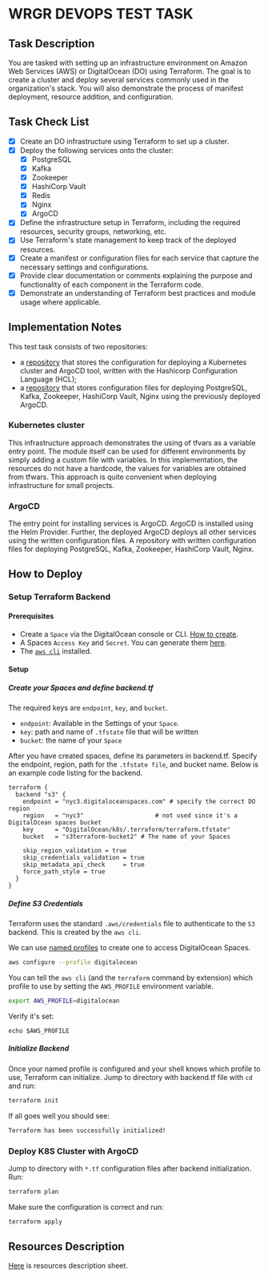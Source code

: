 <!-- BEGIN_TF_DOCS -->
# WRGR DEVOPS TEST TASK

## Task Description

You are tasked with setting up an infrastructure environment on Amazon Web Services (AWS) or DigitalOcean (DO) using Terraform. The goal is to create a cluster and deploy several services commonly used in the organization's stack. You will also demonstrate the process of manifest deployment, resource addition, and configuration.

## Task Check List

- [x] Create an DO infrastructure using Terraform to set up a cluster.
- [x] Deploy the following services onto the cluster:
    - [x] PostgreSQL
    - [x] Kafka
    - [x] Zookeeper
    - [x] HashiCorp Vault
    - [x] Redis
    - [x] Nginx
    - [x] ArgoCD
- [x] Define the infrastructure setup in Terraform, including the required resources, security groups, networking, etc.
- [x] Use Terraform's state management to keep track of the deployed resources.
- [x] Create a manifest or configuration files for each service that capture the necessary settings and configurations.
- [x] Provide clear documentation or comments explaining the purpose and functionality of each component in the Terraform code.
- [x] Demonstrate an understanding of Terraform best practices and module usage where applicable.

## Implementation Notes
This test task consists of two repositories:
- a [repository](https://github.com/serhiioliinyk/wrgr-devops-tesk-task) that stores the configuration for deploying a Kubernetes cluster and ArgoCD tool, written with the Hashicorp Configuration Language (HCL);
- a [repository](https://github.com/serhiioliinyk/tf-argocd-infrastructure) that stores configuration files for deploying PostgreSQL, Kafka, Zookeeper, HashiCorp Vault, Nginx using the previously deployed ArgoCD.

### Kubernetes cluster
This infrastructure approach demonstrates the using of tfvars as a variable entry point. The module itself can be used for different environments by simply adding a custom file with variables.
In this implementation, the resources do not have a hardcode, the values for variables are obtained from tfwars.
This approach is quite convenient when deploying infrastructure for small projects.
### ArgoCD
The entry point for installing services is ArgoCD. ArgoCD is installed using the Helm Provider. Further, the deployed ArgoCD deploys all other services using the written configuration files. A repository with written configuration files for deploying PostgreSQL, Kafka, Zookeeper, HashiCorp Vault, Nginx.

## How to Deploy

### Setup Terraform Backend

#### Prerequisites
- Create a `Space` via the DigitalOcean console or CLI. [How to create](https://docs.digitalocean.com/products/spaces/how-to/create/).
- A Spaces `Access Key` and `Secret`. You can generate them [here](https://cloud.digitalocean.com/account/api/spaces).
- The [`aws cli`](https://docs.aws.amazon.com/cli/latest/userguide/cli-chap-install.html) installed.

#### Setup

##### _Create your Spaces and define backend.tf_

The required keys are `endpoint`, `key`, and `bucket`.

- `endpoint`: Available in the Settings of your `Space`.
- `key`: path and name of `.tfstate` file that will be written
- `bucket`: the name of your `Space`

After you have created spaces, define its parameters in backend.tf. Specify the endpoint, region, path for the `.tfstate file`, and bucket name. Below is an example code listing for the backend.

```hcl
terraform {
  backend "s3" {
    endpoint = "nyc3.digitaloceanspaces.com" # specify the correct DO region
    region   = "nyc3"                    # not used since it's a DigitalOcean spaces bucket
    key      = "DigitalOcean/k8s/.terraform/terraform.tfstate"
    bucket   = "s3terraform-bucket2" # The name of your Spaces

    skip_region_validation = true
    skip_credentials_validation = true
    skip_metadata_api_check     = true
    force_path_style = true
  }
}
```
##### _Define S3 Credentials_

Terraform uses the standard `.aws/credentials` file to authenticate to the `S3` backend. This is created by the `aws cli`.

We can use [named profiles](https://docs.aws.amazon.com/cli/latest/userguide/cli-configure-profiles.html) to create one to access DigitalOcean Spaces.

```bash
aws configure --profile digitalocean
```

You can tell the `aws cli` (and the `terraform` command by extension) which profile to use by setting the `AWS_PROFILE` environment variable.

```bash
export AWS_PROFILE=digitalocean
```

Verify it's set:

```
echo $AWS_PROFILE
```

##### _Initialize Backend_

Once your named profile is configured and your shell knows which profile to use, Terraform can initialize. Jump to directory with backend.tf file with `cd` and run:

```bash
terraform init
```

If all goes well you should see:

```bash
Terraform has been successfully initialized!
```
### Deploy K8S Cluster with ArgoCD

Jump to directory with `*.tf` configuration files after backend initialization. Run:

```bash
terraform plan
```

Make sure the configuration is correct and run:

```bash
terraform apply 
```

## Resources Description
[Here](DigitalOcean/k8s/README.md) is resources description sheet.
<!-- END_TF_DOCS -->
